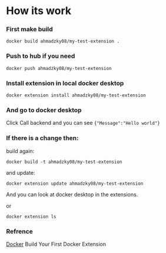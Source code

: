 # How its work

### First make build
`docker build ahmadzky08/my-test-extension .`

### Push to hub if you need
`docker push ahmadzky08/my-test-extension`

### Install extension in local docker desktop
`docker extension install ahmadzky08/my-test-extension`

### And go to docker desktop

Click Call backend and you can see `{"Message":"Hello world"}`

### If there is a change then:

build again:

`docker build -t ahmadzky08/my-test-extension`

and update:

`docker extension update ahmadzky08/my-test-extension`

And you can look at docker desktop in the extensions.

or

`docker extension ls`

### Refrence

[Docker](https://www.docker.com/blog/build-your-first-docker-extension/?utm_campaign=2022-05-19-brnd-extensionhowtoblog&utm_medium=blog&utm_source=linkedin) Build Your First Docker Extension